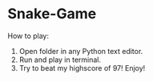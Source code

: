 # Snake-Game
How to play:
1. Open folder in any Python text editor.
2. Run and play in terminal.
3. Try to beat my highscore of 97! Enjoy!
